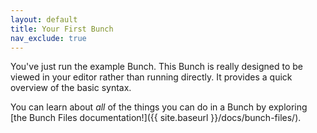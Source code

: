 ```yaml
---
layout: default
title: Your First Bunch
nav_exclude: true
---
```

You've just run the example Bunch. This Bunch is really designed to be viewed in your editor rather than running directly. It provides a quick overview of the basic syntax.

You can learn about _all_ of the things you can do in a Bunch by exploring [the Bunch Files documentation!]({{ site.baseurl }}/docs/bunch-files/).
